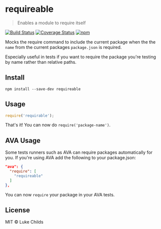 # requireable

> Enables a module to require itself

[![Build Status](https://travis-ci.org/lukechilds/requireable.svg?branch=master)](https://travis-ci.org/lukechilds/requireable)
[![Coverage Status](https://coveralls.io/repos/github/lukechilds/requireable/badge.svg?branch=master)](https://coveralls.io/github/lukechilds/requireable?branch=master)
[![npm](https://img.shields.io/npm/v/requireable.svg)](https://www.npmjs.com/package/requireable)

Mocks the require command to include the current package when the the `name` from the current packages `package.json` is required.

Especially useful in tests if you want to require the package you're testing by name rather than relative paths.

## Install

```shell
npm install --save-dev requireable
```

## Usage

```js
require('requirable');
```

That's it! You can now do `require('package-name')`.

## AVA Usage

Some tests runners such as AVA can require packages automatically for you. If you're using AVA add the following to your package.json:

```json
"ava": {
  "require": [
    "requireable"
  ]
},
 ```

 You can now `require` your package in your AVA tests.

## License

MIT © Luke Childs
